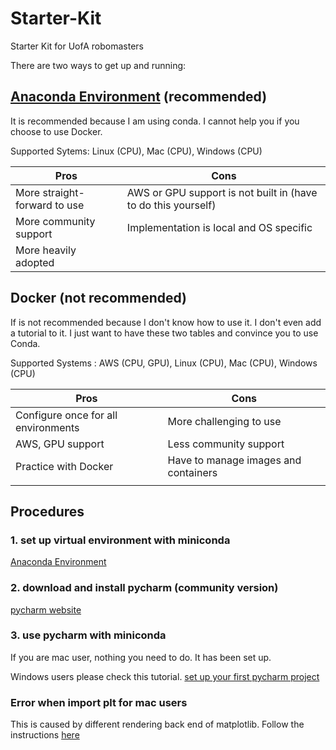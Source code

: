 # Starter-Kit
Starter Kit for UofA robomasters

There are two ways to get up and running:

## [Anaconda Environment](doc/configure_via_anaconda.md) (recommended)
It is recommended because I am using conda. I cannot help you if you choose to use Docker.

Supported Sytems: Linux (CPU), Mac (CPU), Windows (CPU)     

| Pros                         | Cons                                               |
|------------------------------|----------------------------------------------------|
| More straight-forward to use | AWS or GPU support is not built in (have to do this yourself)              |
| More community support       | Implementation is local and OS specific            |
| More heavily adopted         |                                                    |

## Docker (not recommended)
If is not recommended because I don't know how to use it. I don't even add a tutorial to it.
I just want to have these two tables and convince you to use Conda.

Supported Systems : AWS (CPU, GPU), Linux (CPU), Mac (CPU), Windows (CPU)     

| Pros                                | Cons                                 |
|-------------------------------------|--------------------------------------|
| Configure once for all environments | More challenging to use              |
| AWS, GPU support                    | Less community support               |
| Practice with Docker              | Have to manage images and containers |
|                                     |                                      |

## Procedures
### 1. set up virtual environment with miniconda
[Anaconda Environment](doc/configure_via_anaconda.md)

### 2. download and install pycharm (community version)
[pycharm website](https://www.jetbrains.com/pycharm/)

### 3. use pycharm with miniconda
If you are mac user, nothing you need to do. It has been set up.

Windows users please check this tutorial.
[set up your first pycharm project](doc/paths.md)

### Error when import plt for mac users
This is caused by different rendering back end of matplotlib.
Follow the instructions [here](https://stackoverflow.com/questions/21784641/installation-issue-with-matplotlib-python)